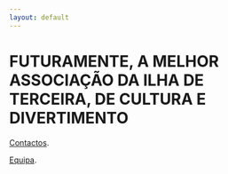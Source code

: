 ```yaml
---
layout: default
---
```


# **FUTURAMENTE, A MELHOR ASSOCIAÇÃO DA ILHA DE TERCEIRA, DE CULTURA E DIVERTIMENTO**

[Contactos](./contactos.html).

[Equipa](./equipa.html).